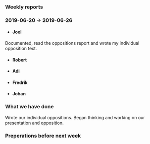 ### Weekly reports
### 2019-06-20 -> 2019-06-26

* #### Joel
Documented, read the oppositions report and wrote my individual opposition text. 

* #### Robert

* #### Adi

* #### Fredrik

* #### Johan

### What we have done
Wrote our individual oppositions. Began thinking and working on our presentation and opposition. 

### Preperations before next week
